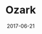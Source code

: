 ---
title: Ozark
url: https://en.wikipedia.org/wiki/Ozark_(TV_series)
permalink: "/shows/{{ title | slug }}/"
createdBy: 
    - Bill Dubuque
    - Mark Williams
tags: 
    - Crime
    - Drama
date: 2017-06-21
dateStr: July 21, 2017
seasons: 3
episodes: 30
runtime: 52-80min
streamingService:
    - Netflix
---